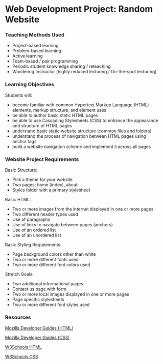 # Web Development Project: Random Website

### Teaching Methods Used

- Project-based learning
- Problem-based learning
- Active learning
- Team-based / pair programming
- Periodic student knowledge sharing / reteaching
- Wandering Instructor (highly reduced lecturing / On-the-spot lecturing)

### Learning Objectives

Students will:

- become familiar with common Hypertext Markup Language (HTML) elements, markup structure, and element uses
- be able to author basic static HTML pages
- be able to use Cascading Stylesheets (CSS) to enhance the appearance and structure of HTML pages
- understand basic static website structure (common files and folders)
- understand the process of navigation between HTML pages using anchor tags
- build a website navigation scheme and implement it across all pages

### Website Project Requirements

Basic Structure:

- Pick a theme for your website
- Two pages: home (index), about
- Styles folder with a primary stylesheet

Basic HTML:

- Two or more images from the internet displayed in one or more pages
- Two different header types used
- Use of paragraphs
- Use of links to navigate between pages (anchors)
- Use of an ordered list
- Use of an unordered list

Basic Styling Requirements:

- Page background colors other than white
- Two or more different fonts used
- Two or more different font colors used

Stretch Goals:

- Two additional informational pages
- Contact us page with form
- Two or more local images displayed in one or more pages
- Page specific stylesheets
- Two or more different font styles used

### Resources

[Mozilla Developer Guides (HTML)](https://developer.mozilla.org/en-US/docs/Web/HTML)

[Mozilla Developer Guides (CSS)](https://developer.mozilla.org/en-US/docs/Web/CSS)

[W3Schools HTML](https://www.w3schools.com/tags/)

[W3Schools CSS](https://www.w3schools.com/css/default.asp)
